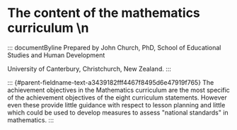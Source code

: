 # The content of the mathematics curriculum \n

::: documentByline
Prepared by John Church, PhD, School of Educational Studies and Human
Development

University of Canterbury, Christchurch, New Zealand.
:::

::: {#parent-fieldname-text-a3439182fff4467f8495d6e47919f765}
The achievement objectives in the Mathematics curriculum are the most
specific of the achievement objectives of the eight curriculum
statements. However even these provide little guidance with respect to
lesson planning and little which could be used to develop measures to
assess \"national standards\" in mathematics.
:::

